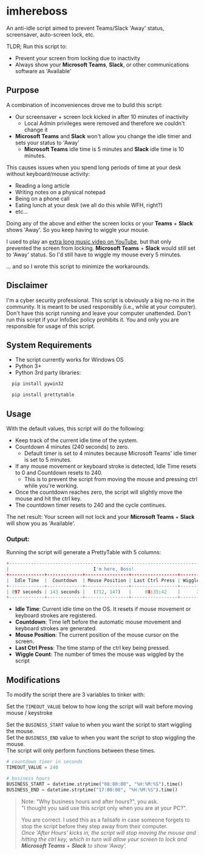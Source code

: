 # imhereboss
An anti-idle script aimed to prevent Teams/Slack 'Away' status, screensaver, auto-screen lock, etc.

TLDR;
Run this script to:
* Prevent your screen from locking due to inactivity
* Always show your **Microsoft Teams**, **Slack**, or other communications software as 'Available'

## Purpose
A combination of inconveniences drove me to build this script:

- Our screensaver + screen lock kicked in after 10 minutes of inactivity
  - Local Admin privileges were removed and therefore we couldn't change it
- **Microsoft Teams** and **Slack** won't allow you change the idle timer and sets your status to 'Away'
  - **Microsoft Teams** idle time is 5 minutes and **Slack** idle time is 10 minutes.

This causes issues when you spend long periods of time at your desk without keyboard/mouse activity:

- Reading a long article
- Writing notes on a physical notepad
- Being on a phone call
- Eating lunch at your desk (we all do this while WFH, right?)
- etc...

Doing any of the above and either the screen locks or your **Teams** + **Slack** shows 'Away'. So you keep having to wiggle your mouse.

I used to play an [extra long music video on YouTube][LYTV], but that only prevented the screen from locking.
**Microsoft Teams** + **Slack** would still set to 'Away' status. So I'd still have to wiggle my mouse every 5 minutes.

... and so I wrote this script to minimize the workarounds.

## Disclaimer
I'm a cyber security professional. This script is obviously a big no-no in the community. It is meant to be used responsibly (i.e., while at your computer). Don't have this script running and leave your computer unattended. Don't run this script if your InfoSec policy prohibits it. You and only you are responsible for usage of this script.

## System Requirements
- The script currently works for Windows OS
- Python 3+
- Python 3rd party libraries:

```bash
  pip install pywin32
```
```bash
  pip install prettytable
```

## Usage

With the default values, this script will do the following:

* Keep track of the current idle time of the system.
* Countdown 4 minutes (240 seconds) to zero.
  * Default timer is set to 4 minutes because Microsoft Teams' idle timer is set to 5 minutes.
* If any mouse movement or keyboard stroke is detected, Idle Time resets to 0 and Countdown resets to 240.
  * This is to prevent the script from moving the mouse and pressing ctrl while you're working.
* Once the countdown reaches zero, the script will slightly move the mouse and hit the ctrl key.
* The countdown timer resets to 240 and the cycle continues.

The net result: Your screen will not lock and your **Microsoft Teams** + **Slack** will show you as 'Available'.

### Output:
Running the script will generate a PrettyTable with 5 columns:

```python
+-----------------------------------------------------------------------------+
|                               I'm here, Boss!                               |
+-------------+-------------+----------------+-----------------+--------------+
|  Idle Time  |  Countdown  | Mouse Position | Last Ctrl Press | Wiggle Count |
+-------------+-------------+----------------+-----------------+--------------+
| 097 seconds | 143 seconds |   (712, 147)   |     08:35:42    |      23      |
+-------------+-------------+----------------+-----------------+--------------+
```

* **Idle Time**: Current idle time on the OS. It resets if mouse movement or keyboard strokes are registered.
* **Countdown**: Time left before the automatic mouse movement and keyboard strokes are generated.
* **Mouse Position**: The current position of the mouse cursor on the screen.
* **Last Ctrl Press**: The time stamp of the ctrl key being pressed.
* **Wiggle Count**: The number of times the mouse was wiggled by the script




## Modifications

To modify the script there are 3 variables to tinker with:

Set the `TIMEOUT_VALUE` below to how long the script will wait before moving mouse / keystroke

Set the `BUSINESS_START` value to when you want the script to start wiggling the mouse.  
Set the `BUSINESS_END` value to when you want the script to stop wiggling the mouse.  
The script will only perform functions between these times.

```python
# countdown timer in seconds
TIMEOUT_VALUE = 240

# business hours
BUSINESS_START = datetime.strptime("08:00:00", "%H:%M:%S").time()
BUSINESS_END = datetime.strptime("17:00:00", "%H:%M:%S").time()
```

> Note: "Why business hours and after hours?", you ask.  
> "I thought you said use this script only when you are at your PC?".
> 
> You are correct. I used this as a failsafe in case someone forgets to stop the script before they step away from their computer.  
> _Once 'After Hours' kicks in, the script will stop moving the mouse and hitting the ctrl key, which in turn will allow your screen to lock and **Microsoft Teams** + **Slack** to show 'Away'._

[//]: # 

[LYTV]: https://www.youtube.com/watch?v=mM1dIwGO00w
